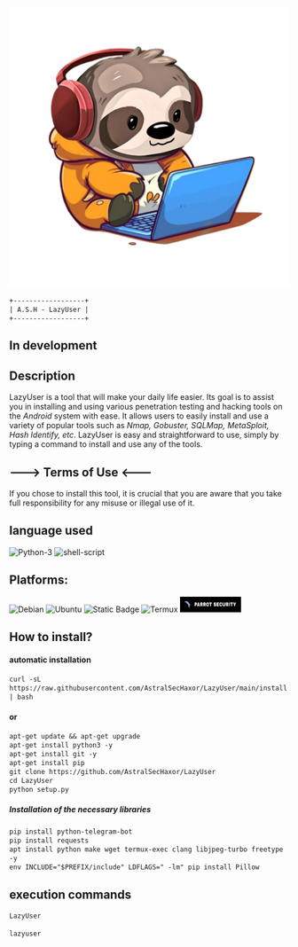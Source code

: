 
![lazyuser](https://raw.githubusercontent.com/AstralSecHaxor/src-readme/main/lazyuser-fontes/lazyuser.png)

```
+------------------+
| A.S.H - LazyUser |
+------------------+
 ```
## In development

## Description
LazyUser is a tool that will make your daily life easier. Its goal is to assist you in installing and using various penetration testing and hacking tools on the *Android* system with ease. It allows users to easily install and use a variety of popular tools such as *Nmap, Gobuster, SQLMap, MetaSploit, Hash Identify, etc*. LazyUser is easy and straightforward to use, simply by typing a command to install and use any of the tools.

## ---> Terms of Use <---
If you chose to install this tool, it is crucial that you are aware that you take full responsibility for any misuse or illegal use of it.

## language used
![Python-3](https://img.shields.io/badge/Python-3.8-dark?style=for-the-badge&logo=%2300000000&logoColor=%2300000000&labelColor=%23000000ff&color=%23000000ff)
![shell-script](https://img.shields.io/badge/Shell_Script-121011?style=for-the-badge&logo=gnu-bash&logoColor=white)

## Platforms:
![Debian](https://img.shields.io/badge/Debian-gnu?style=for-the-badge&logo=Debian&logoColor=%23ca1717ff&color=%23000000ff)
![Ubuntu](https://img.shields.io/badge/Ubuntu-gnu?style=for-the-badge&logo=Ubuntu&logoColor=%23c1600bff&color=%23000000ff)
![Static Badge](https://img.shields.io/badge/Kal_linux-gnu?style=for-the-badge&logo=Kali%20linux&color=%23000000ff)
![Termux](https://img.shields.io/badge/Termux-linux?style=for-the-badge&logo=android&logoColor=%23ffffffff&color=%23000000ff)
<img loading="lazy" src="src/parrotlogo.jpg" width="110" height="28"/>

## How to install?
#### automatic installation
```
curl -sL https://raw.githubusercontent.com/AstralSecHaxor/LazyUser/main/install.sh | bash
```
#### or
```
apt-get update && apt-get upgrade
apt-get install python3 -y
apt-get install git -y
apt-get install pip
git clone https://github.com/AstralSecHaxor/LazyUser
cd LazyUser
python setup.py
```
##### **_Installation of the necessary libraries_**
```
pip install python-telegram-bot
pip install requests
apt install python make wget termux-exec clang libjpeg-turbo freetype -y
env INCLUDE="$PREFIX/include" LDFLAGS=" -lm" pip install Pillow
```
## execution commands
```
LazyUser

lazyuser
```
